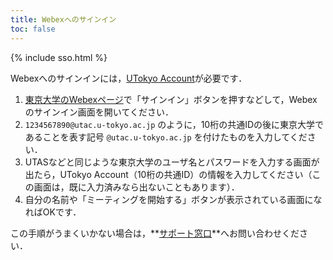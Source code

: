 ```yaml
---
title: Webexへのサインイン
toc: false
---
```


{% include sso.html %}

Webexへのサインインには，[UTokyo Account](https://www.u-tokyo.ac.jp/adm/dics/ja/account.html)が必要です．

1. [東京大学のWebexページ](https://utelecon.webex.com/)で「サインイン」ボタンを押すなどして，Webexのサインイン画面を開いてください．
1. `1234567890@utac.u-tokyo.ac.jp` のように，10桁の共通IDの後に東京大学であることを表す記号 `@utac.u-tokyo.ac.jp` を付けたものを入力してください．
1. UTASなどと同じような東京大学のユーザ名とパスワードを入力する画面が出たら，UTokyo Account（10桁の共通ID）の情報を入力してください（この画面は，既に入力済みなら出ないこともあります）．
1. 自分の名前や「ミーティングを開始する」ボタンが表示されている画面になればOKです．

この手順がうまくいかない場合は，**[サポート窓口](/supports/)**へお問い合わせください．
